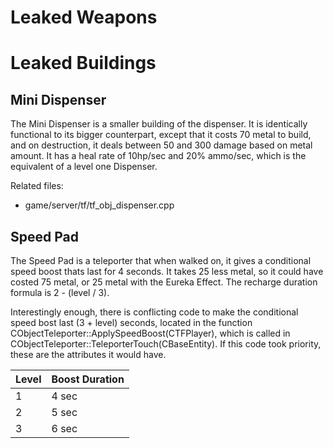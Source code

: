 # Leaked Weapons

# Leaked Buildings
## Mini Dispenser

The Mini Dispenser is a smaller building of the dispenser. It is identically functional to its bigger counterpart, except that it costs 70 metal to build, and on destruction, it deals between 50 and 300 damage based on metal amount. It has a heal rate of 10hp/sec and 20% ammo/sec, which is the equivalent of a level one Dispenser.

Related files:
* game/server/tf/tf_obj_dispenser.cpp

## Speed Pad

The Speed Pad is a teleporter that when walked on, it gives a conditional speed boost thats last for 4 seconds. It takes 25 less metal, so it could have costed 75 metal, or 25 metal with the Eureka Effect. The recharge duration formula is 2 - (level / 3).

Interestingly enough, there is conflicting code to make the conditional speed bost last (3 + level) seconds, located in the function CObjectTeleporter::ApplySpeedBoost(CTFPlayer), which is called in CObjectTeleporter::TeleporterTouch(CBaseEntity). If this code took priority, these are the attributes it would have.

Level | Boost Duration
------|---------------
1 | 4 sec
2 | 5 sec
3 | 6 sec